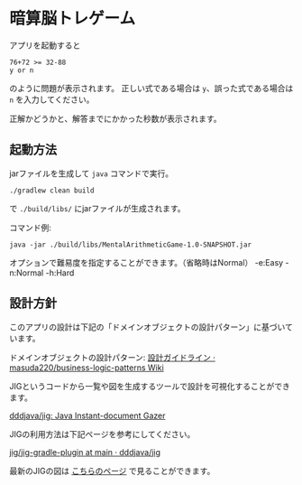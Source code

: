 # 暗算脳トレゲーム

アプリを起動すると

```
76+72 >= 32-88
y or n
```
のように問題が表示されます。
正しい式である場合は `y`、誤った式である場合は `n` を入力してください。

正解かどうかと、解答までにかかった秒数が表示されます。

## 起動方法

jarファイルを生成して `java` コマンドで実行。

```shell
./gradlew clean build
```

で `./build/libs/` にjarファイルが生成されます。

コマンド例:

```shell
java -jar ./build/libs/MentalArithmeticGame-1.0-SNAPSHOT.jar
```

オプションで難易度を指定することができます。（省略時はNormal）
-e:Easy -n:Normal -h:Hard

## 設計方針

このアプリの設計は下記の「ドメインオブジェクトの設計パターン」に基づいています。

ドメインオブジェクトの設計パターン: [設計ガイドライン · masuda220/business-logic-patterns Wiki](https://github.com/masuda220/business-logic-patterns/wiki/%E8%A8%AD%E8%A8%88%E3%82%AC%E3%82%A4%E3%83%89%E3%83%A9%E3%82%A4%E3%83%B3)

JIGというコードから一覧や図を生成するツールで設計を可視化することができます。

[dddjava/jig: Java Instant-document Gazer](https://github.com/dddjava/jig)

JIGの利用方法は下記ページを参考にしてください。

[jig/jig-gradle-plugin at main · dddjava/jig](https://github.com/dddjava/jig/tree/main/jig-gradle-plugin)

最新のJIGの図は [こちらのページ](https://github.com/SAMMY7th/MentalArithmeticGame) で見ることができます。
